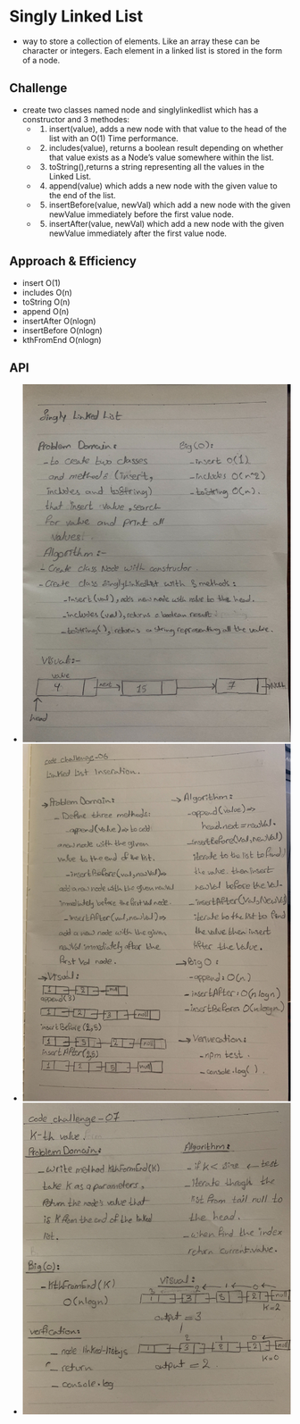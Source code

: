# Singly Linked List
  -  way to store a collection of elements. Like an array these can be character or integers. Each element in a linked list is stored in the form of a node.

## Challenge
- create two classes named node and singlylinkedlist which has a constructor and 3 methodes:
  - 1. insert(value), adds a new node with that value to the head of the list with an O(1) Time performance.
  - 2. includes(value), returns a boolean result depending on whether that value exists as a Node’s value somewhere within the list.
  - 3. toString(),returns a string representing all the values in the Linked List.
  - 4. append(value) which adds a new node with the given value to the end of the list.
  - 5. insertBefore(value, newVal) which add a new node with the given newValue immediately before the first value node.
  - 5. insertAfter(value, newVal) which add a new node with the given newValue immediately after the first value node.

## Approach & Efficiency
- insert O(1)
- includes O(n)
- toString O(n)
- append O(n)
- insertAfter O(nlogn)
- insertBefore O(nlogn)
- kthFromEnd O(nlogn)


## API
 - ![](../../assets/singly-linked-list.jpg)
 - ![](../../assets/insertions-linked-list.jpg)
 - ![](../../assets/k-th-linked-list.jpg)

